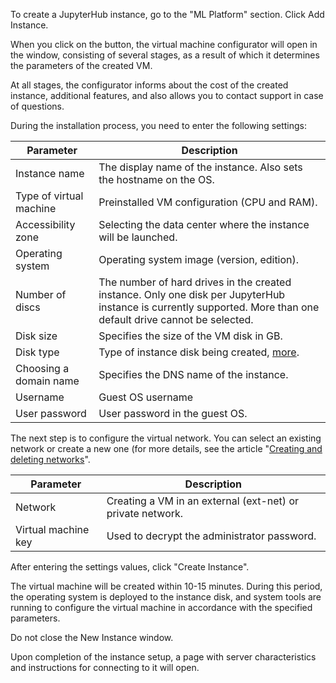 To create a JupyterHub instance, go to the "ML Platform" section. Click Add Instance.

When you click on the button, the virtual machine configurator will open in the window, consisting of several stages, as a result of which it determines the parameters of the created VM.

At all stages, the configurator informs about the cost of the created instance, additional features, and also allows you to contact support in case of questions.

During the installation process, you need to enter the following settings:

| Parameter | Description |
| --- | --- |
| Instance name | The display name of the instance. Also sets the hostname on the OS. |
| Type of virtual machine | Preinstalled VM configuration (CPU and RAM). |
| Accessibility zone | Selecting the data center where the instance will be launched. |
| Operating system | Operating system image (version, edition). |
| Number of discs | The number of hard drives in the created instance. Only one disk per JupyterHub instance is currently supported. More than one default drive cannot be selected.|
| Disk size | Specifies the size of the VM disk in GB. |
| Disk type | Type of instance disk being created, [more](https://mcs.mail.ru/docs/base/iaas/vm-volumes/volume-sla). |
| Choosing a domain name | Specifies the DNS name of the instance.|
| Username | Guest OS username |
| User password | User password in the guest OS. |

The next step is to configure the virtual network. You can select an existing network or create a new one (for more details, see the article "[Creating and deleting networks](https://mcs.mail.ru/docs/ru/networks/vnet/networks/create-net)".

| Parameter | Description |
| --- | --- |
| Network | Creating a VM in an external (ext-net) or private network. |
| Virtual machine key | Used to decrypt the administrator password. |

After entering the settings values, click "Create Instance".

The virtual machine will be created within 10-15 minutes. During this period, the operating system is deployed to the instance disk, and system tools are running to configure the virtual machine in accordance with the specified parameters.

<warn>

Do not close the New Instance window.

Upon completion of the instance setup, a page with server characteristics and instructions for connecting to it will open.

</warn>
